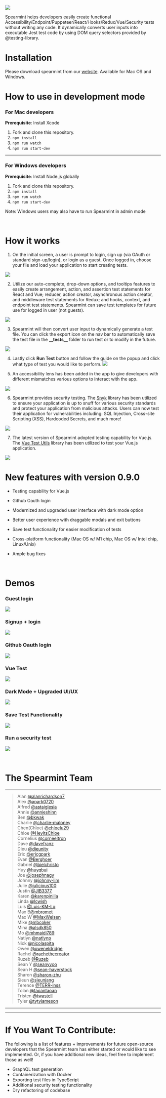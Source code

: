 ![](https://lh5.googleusercontent.com/5Gr2dZXHJdmIiASsPw9put-6mR20e4g1gOk-af4krREaJ7NqkZnqXLD5QgiotfNHYhGRh387HSqdhjRwxdwOvQzg9ChhfIrZz0FdxVu6gktBtG-sy1MX6Xq36Gmrzu_6G_K7LDQZ)

Spearmint helps developers easily create functional Accessibility/Endpoint/Puppeteer/React/Hooks/Redux/Vue/Security tests without writing any code. It dynamically converts user inputs into executable Jest test code by using DOM query selectors provided by @testing-library.

# Installation 
Please download spearmint from our [website](https://www.spearmintjs.com/). Available for Mac OS and Windows.


# How to use in development mode

### For Mac developers

**Prerequisite**: Install Xcode 

1. Fork and clone this repository.
2. ```npm install```
3. ```npm run watch```
3. ```npm run start-dev```

***

### For Windows developers
        
**Prerequisite**: Install Node.js globally 
    
1. Fork and clone this repository.
2. ```npm install```
3. ```npm run watch```
3. ```npm run start-dev```

Note: Windows users may also have to run Spearmint in admin mode


<br>


# How it works


1.  On the initial screen, a user is prompt to login, sign up (via OAuth or standard sign-up/login), or login as a guest. Once logged in, choose your file and load your application to start creating tests.

![](/public/homePage.gif)

2.  Utilize our auto-complete, drop-down options, and tooltips features to easily create arrangement, action, and assertion test statements for React and Vue; reducer, action creator, asynchronous action creator, and middleware test statements for Redux; and hooks, context, and endpoint test statements. Spearmint can save test templates for future use for logged in user (not guests). 

![](/public/dropdown.png)

3.  Spearmint will then convert user input to dynamically generate a test file. You can click the export icon on the nav bar to automatically save the test file in the **\_\_tests\_\_** folder to run test or to modify in the future.

![](/public/saveTest.png)


4.  Lastly click **Run Test** button and follow the guide on the popup and click what type of test you would like to perform.
![](/public/runTest.png) 

5.  An accessibility lens has been added in the app to give developers with different mismatches various options to interact with the app. 

![](/public/AccLens_Demo.gif)

6. Spearmint provides security testing. The [Snyk](https://snyk.io/) library has been utilized to ensure your application is up to snuff for various security standards and protect your application from malicious attacks. 
Users can now test their application for vulnerabilities including: SQL Injection, Cross-site Scripting (XSS), Hardcoded Secrets, and much more! 

![](/public/demos/snyk-test-app.gif)

7. The latest version of Spearmint adopted testing capability for Vue.js. The [Vue Test Utils](https://vue-test-utils.vuejs.org/) library has been utilized to test your Vue.js application. 

![](/public/vueTest.png)

# New features with version 0.9.0

* Testing capability for Vue.js

* Github Oauth login 

* Modernized and upgraded user interface with dark mode option

* Better user experience with draggable modals and exit buttons

* Save test functionality for easier modification of tests

* Cross-platform functionality (Mac OS w/ M1 chip, Mac OS w/ Intel chip, Linux/Unix)

* Ample bug fixes

<br>

# Demos

### Guest login
![](/public/demos/guest-login.gif)

### Signup + login 
![](/public/demos/pwlogin.gif)

### Github Oauth login
![](/public/demos/oauth.gif)

### Vue Test
![](/public/demos/vuetest.gif)

### Dark Mode + Upgraded UI/UX
![](/public/demos/darkMode.gif)

### Save Test Functionality
![](/public/demos/saveTest.gif)

### Run a security test 
![](/public/demos/snyk-auth-testdep.gif)

<br>


# The Spearmint Team
<hr>

> Alan [@alanrichardson7](https://github.com/alanrichardson7) <br />
> Alex [@apark0720](https://github.com/apark0720) <br />
> Alfred  [@astaiglesia](https://github.com/astaiglesia) <br />
> Annie  [@annieshinn](https://github.com/annieshinn) <br />
> Ben [@bkwak](https://github.com/bkwak) <br />
> Charlie [@charlie-maloney](https://github.com/charlie-maloney) <br /> 
> Chen(Chloe) [@chloelu29](https://github.com/chloelu29) <br />
> Chloe [@HeyItsChloe](https://github.com/HeyItsChloe) <br />
> Cornelius [@corneeltron](https://github.com/corneeltron)  <br />
> Dave [@davefranz](https://github.com/davefranz) <br />
> Dieu [@dieunity](https://github.com/dieunity) <br />
> Eric [@ericgpark](https://github.com/ericgpark) <br />
> Evan [@Berghoer](https://github.com/Berghoer) <br /> 
> Gabriel [@bielchristo](https://github.com/bielchristo) <br />
> Huy [@huyqbui](https://github.com/huyqbui)<br />
> Joe [@josephnagy](https://github.com/Josephnagy) <br />
> Johnny [@johnny-lim](https://github.com/johnny-lim) <br />
> Julie [@julicious100](https://github.com/julicious100) <br />
> Justin [@JIB3377](https://github.com/JIB3377) <br />
> Karen [@karenpinilla](https://github.com/karenpinilla) <br /> 
> Linda [@lcwish](https://github.com/lcwish) <br />
> Luis [@Luis-KM-Lo](https://github.com/Luis-KM-Lo) <br />
> Max B[@mbromet](https://github.com/mbromet) <br />
> Max W [@MaxWeisen](https://github.com/MaxWeisen) <br />
> Mike [@mbcoker](https://github.com/mbcoker) <br />
> Mina [@alsdk850](https://github.com/alsdk850)<br />
> Mo [@mhmaidi789](https://github.com/mhmaidi789) <br /> 
> Natlyn [@natlynp](https://github.com/natlynp) <br /> 
> Nick [@nicolaspita](https://github.com/nicolaspita) <br />
> Owen [@oweneldridge](https://github.com/oweneldridge) <br />
> Rachel [@rachethecreator](https://github.com/rachethecreator) <br />
> Ruzeb [@Ruzeb](https://github.com/Ruzeb) <br />
> Sean Y [@seanyyoo](https://github.com/seanyyoo)<br />
> Sean H [@sean-haverstock](https://github.com/Sean-Haverstock) <br /> 
> Sharon [@sharon-zhu](https://github.com/sharon-zhu) <br /> 
> Sieun [@sieunjang](https://github.com/sieunjang) <br />
> Terence [@TERR-inss](https://github.com/TERR-inss) <br />
> Tolan [@taoantaoan](https://github.com/taoantaoan) <br />
> Tristen [@twastell](https://github.com/twastell) <br />
> Tyler [@tytyjameson](https://github.com/tytyjameson)
<hr>

***

# If You Want To Contribute: 
The following is a list of features + improvements for future open-source developers that the Spearmint team has either started or would like to see implemented. Or, if you have additional new ideas, feel free to implement those as well! 
- GraphQL test generation 
- Containerization with Docker
- Exporting test files in TypeScript
- Additional security testing functionality 
- Dry refactoring of codebase
